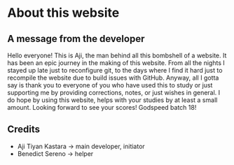 <h1>About this website</h1>

## A message from the developer
Hello everyone! This is Aji, the man behind all this bombshell of a website. It has been an epic journey in the making of this website. From all the nights I stayed up late just to reconfigure git, to the days where I find it hard just to recompile the website due to build issues with GitHub. Anyway, all I gotta say is thank you to everyone of you who have used this to study or just supporting me by providing corrections, notes, or just wishes in general. I do hope by using this website, helps with your studies by at least a small amount. Looking forward to see your scores! Godspeed batch 18!

## Credits
- Aji Tiyan Kastara &rarr; main developer, initiator
- Benedict Sereno &rarr; helper